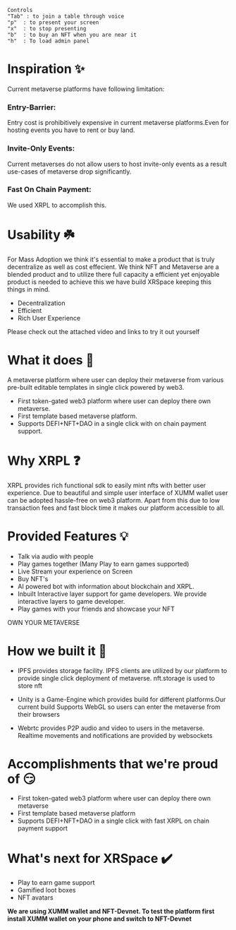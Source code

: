 ```
Controls 
"Tab" : to join a table through voice
"p"  : to present your screen
"x"  : to stop presenting 
"b"  : to buy an NFT when you are near it
"h"  : To load admin panel
```

# Inspiration ✨
Current metaverse platforms have following limitation:

### Entry-Barrier: 
Entry cost is prohibitively expensive in current metaverse platforms.Even for hosting events you have to rent or buy land.

### Invite-Only Events:
Current metaverses do not allow users to host invite-only events as a result use-cases of metaverse drop significantly.

### Fast On Chain Payment:
We used XRPL to accomplish this.

# Usability ☘️
For Mass Adoption we think it's essential to make a product that is truly decentralize as well as cost effecient. We think NFT and Metaverse are a blended product and to utilize there full capacity a efficient yet enjoyable product is needed to achieve this we have build XRSpace keeping this things in mind.

- Decentralization
- Efficient 
- Rich User Experience 

Please check out the attached video and links to try it out yourself

# What it does 📜
A metaverse platform where user can deploy their metaverse from various pre-built editable templates in single click powered by web3.

- First token-gated web3 platform where user can deploy there own metaverse. 
- First template based metaverse platform. 
- Supports DEFI+NFT+DAO in a single click with on chain payment support.

# Why XRPL ❓

XRPL provides rich functional sdk to easily mint nfts with better user experience. Due to beautiful and simple user interface of XUMM wallet user can be adopted hassle-free on web3 platform.  Apart from this due to low transaction fees and fast block time it makes our platform accessible to all.

# Provided Features 💡 

- Talk via audio with people
- Play games together (Many Play to earn games supported)
- Live Stream your experience on Screen
- Buy NFT's
- AI powered bot with information about blockchain and XRPL.
- Inbuilt Interactive layer support for game developers. We provide interactive layers to game developer.
- Play games with your friends and showcase your NFT

OWN YOUR METAVERSE

# How we built it 💪
- IPFS provides storage facility. IPFS clients are utilized by our platform to provide single click deployment of metaverse. nft.storage is used to store nft

- Unity is a Game-Engine which provides build for different platforms.Our current build Supports WebGL so users can enter the metaverse from their browsers

- Webrtc provides P2P audio and video to users in the metaverse. Realtime movements and notifications are provided by websockets

# Accomplishments that we're proud of 😏
- First token-gated web3 platform where user can deploy there own metaverse
- First template based metaverse platform
- Supports DEFI+NFT+DAO in a single click with fast XRPL on chain payment support

# What's next for XRSpace ✔️
- Play to earn game support
- Gamified loot boxes
- NFT avatars


**We are using XUMM wallet and NFT-Devnet. To test the platform first install XUMM wallet on your phone and switch to NFT-Devnet**
